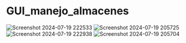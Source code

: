 # GUI_manejo_almacenes


![Screenshot 2024-07-19 222533](https://github.com/user-attachments/assets/5bafdd49-2ca3-4cd4-ba78-f1a8572afa50)
![Screenshot 2024-07-19 205725](https://github.com/user-attachments/assets/7c2543c0-e88e-4488-a224-21a44a26dfe4)
![Screenshot 2024-07-19 222938](https://github.com/user-attachments/assets/6c652b5a-6d39-48d9-816a-b8788b2f000f)
![Screenshot 2024-07-19 205704](https://github.com/user-attachments/assets/294ca543-4fd4-4bc0-8174-3678b511e73b)

